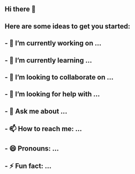 ## Hi there 👋
## Here are some ideas to get you started:

## - 🔭 I’m currently working on ...
## - 🌱 I’m currently learning ...
## - 👯 I’m looking to collaborate on ...
## - 🤔 I’m looking for help with ...
## - 💬 Ask me about ...
## - 📫 How to reach me: ...
## - 😄 Pronouns: ...
## - ⚡ Fun fact: ...
##
<!--
 **972bwd/972bwd** is a ✨ _special_ ✨ repository because its `README.md` (this file) appears on your GitHub profile. >


